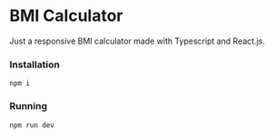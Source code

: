 # BMI Calculator

Just a responsive BMI calculator made with Typescript and React.js.

### Installation
`npm i`

### Running
`npm run dev`

